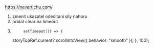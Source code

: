https://nevertichu.com/

1.  zmenit ukazatel odecitani sily nahoru
2.  pridat clear na timeout
3.          setTimeout(() => {

    storyTopRef.current?.scrollIntoView({ behavior: "smooth" });
    }, 100);
